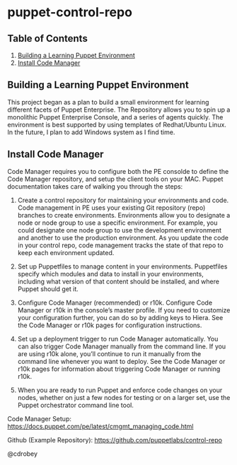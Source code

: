 # puppet-control-repo

## Table of Contents

1. [Building a Learning Puppet Environment](#building-a-learning-environent)
2. [Install Code Manager](#install-code-manager)

## Building a Learning Puppet Environment
This project began as a plan to build a small environment for learning different facets of Puppet Enterprise.  The Repository allows you to spin up a monolithic Puppet Enterprise Console, and a series of agents quickly.  The environment is best supported by using templates of Redhat/Ubuntu Linux.  In the future, I plan to add Windows system as I find time.

## Install Code Manager
Code Manager requires you to configure both the PE consolde to define the Code Manager repository, and setup the client tools on your MAC.  Puppet documentation takes care of walking you through the steps:

1. Create a control repository for maintaining your environments and code.  Code management in PE uses your existing Git repository (repo) branches to create environments. Environments allow you to designate a node or node group to use a specific environment. For example, you could designate one node group to use the development environment and another to use the production environment. As you update the code in your control repo, code management tracks the state of that repo to keep each environment updated.

2. Set up Puppetfiles to manage content in your environments.  Puppetfiles specify which modules and data to install in your environments, including what version of that content should be installed, and where Puppet should get it.

3. Configure Code Manager (recommended) or r10k.  Configure Code Manager or r10k in the console’s master profile. If you need to customize your configuration further, you can do so by adding keys to Hiera. See the Code Manager or r10k pages for configuration instructions.

4. Set up a deployment trigger to run Code Manager automatically. You can also trigger Code Manager manually from the command line. If you are using r10k alone, you’ll continue to run it manually from the command line whenever you want to deploy. See the Code Manager or r10k pages for information about triggering Code Manager or running r10k.

5. When you are ready to run Puppet and enforce code changes on your nodes, whether on just a few nodes for testing or on a larger set, use the Puppet orchestrator command line tool.

Code Manager Setup:  https://docs.puppet.com/pe/latest/cmgmt_managing_code.html

Github (Example Repository): https://github.com/puppetlabs/control-repo

@cdrobey

